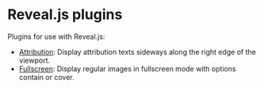 # Reveal.js plugins

Plugins for use with Reveal.js:

* [Attribution](https://github.com/rschmehl/reveal-plugins/tree/main/attribution): Display attribution texts sideways along the right edge of the viewport.
* [Fullscreen](https://github.com/rschmehl/reveal-plugins/tree/main/fullscreen): Display regular images in fullscreen mode with options contain or cover.

